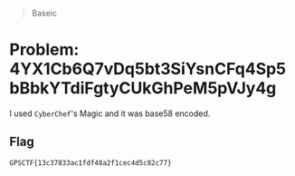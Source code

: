 > Baseic

# Problem: 4YX1Cb6Q7vDq5bt3SiYsnCFq4Sp5bBbkYTdiFgtyCUkGhPeM5pVJy4g 

I used `CyberChef`'s Magic and it was base58 encoded.

## Flag

```
GPSCTF{13c37833ac1fdf48a2f1cec4d5c82c77}
```